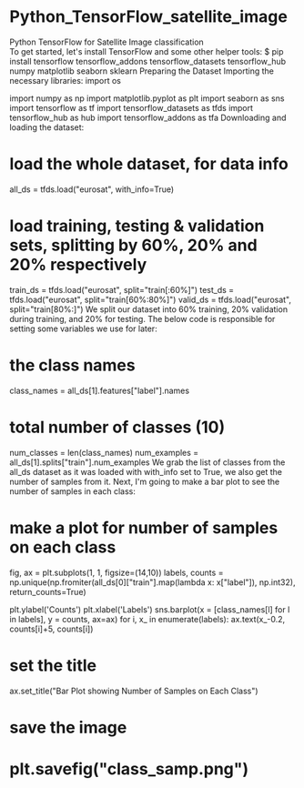 # Python_TensorFlow_satellite_image
Python TensorFlow for Satellite Image classification  
To get started, let's install TensorFlow and some other helper tools:
$ pip install tensorflow tensorflow_addons tensorflow_datasets tensorflow_hub numpy matplotlib seaborn sklearn
Preparing the Dataset
Importing the necessary libraries:
import os

import numpy as np
import matplotlib.pyplot as plt
import seaborn as sns
import tensorflow as tf
import tensorflow_datasets as tfds
import tensorflow_hub as hub
import tensorflow_addons as tfa
Downloading and loading the dataset:
# load the whole dataset, for data info
all_ds   = tfds.load("eurosat", with_info=True)
# load training, testing & validation sets, splitting by 60%, 20% and 20% respectively
train_ds = tfds.load("eurosat", split="train[:60%]")
test_ds  = tfds.load("eurosat", split="train[60%:80%]")
valid_ds = tfds.load("eurosat", split="train[80%:]")
We split our dataset into 60% training, 20% validation during training, and 20% for testing. The below code is responsible for setting some variables we use for later:
# the class names
class_names = all_ds[1].features["label"].names
# total number of classes (10)
num_classes = len(class_names)
num_examples = all_ds[1].splits["train"].num_examples
We grab the list of classes from the all_ds dataset as it was loaded with with_info set to True, we also get the number of samples from it.
Next, I'm going to make a bar plot to see the number of samples in each class:
# make a plot for number of samples on each class
fig, ax = plt.subplots(1, 1, figsize=(14,10))
labels, counts = np.unique(np.fromiter(all_ds[0]["train"].map(lambda x: x["label"]), np.int32), 
                       return_counts=True)

plt.ylabel('Counts')
plt.xlabel('Labels')
sns.barplot(x = [class_names[l] for l in labels], y = counts, ax=ax) 
for i, x_ in enumerate(labels):
  ax.text(x_-0.2, counts[i]+5, counts[i])
# set the title
ax.set_title("Bar Plot showing Number of Samples on Each Class")
# save the image
# plt.savefig("class_samp.png")
